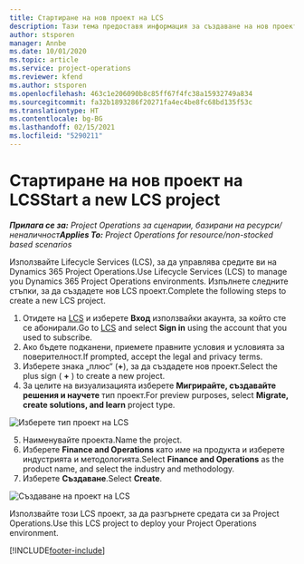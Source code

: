 ```yaml
---
title: Стартиране на нов проект на LCS
description: Тази тема предоставя информация за създаване на нов проект в LCS за вашата среда в Project Operations.
author: stsporen
manager: Annbe
ms.date: 10/01/2020
ms.topic: article
ms.service: project-operations
ms.reviewer: kfend
ms.author: stsporen
ms.openlocfilehash: 463c1e206090b8c85ff67f4fc38a15932749a834
ms.sourcegitcommit: fa32b1893286f20271fa4ec4be8fc68bd135f53c
ms.translationtype: HT
ms.contentlocale: bg-BG
ms.lasthandoff: 02/15/2021
ms.locfileid: "5290211"
---
```

# <a name="start-a-new-lcs-project"></a><span data-ttu-id="0fc7d-103">Стартиране на нов проект на LCS</span><span class="sxs-lookup"><span data-stu-id="0fc7d-103">Start a new LCS project</span></span>

<span data-ttu-id="0fc7d-104">_**Прилага се за:** Project Operations за сценарии, базирани на ресурси/неналичност_</span><span class="sxs-lookup"><span data-stu-id="0fc7d-104">_**Applies To:** Project Operations for resource/non-stocked based scenarios_</span></span>

<span data-ttu-id="0fc7d-105">Използвайте Lifecycle Services (LCS), за да управлява средите ви на Dynamics 365 Project Operations.</span><span class="sxs-lookup"><span data-stu-id="0fc7d-105">Use Lifecycle Services (LCS) to manage you Dynamics 365 Project Operations environments.</span></span> <span data-ttu-id="0fc7d-106">Изпълнете следните стъпки, за да създадете нов LCS проект.</span><span class="sxs-lookup"><span data-stu-id="0fc7d-106">Complete the following steps to create a new LCS project.</span></span>

1. <span data-ttu-id="0fc7d-107">Отидете на [LCS](https://lcs.dynamics.com/Logon/Index) и изберете **Вход** използвайки акаунта, за който сте се абонирали.</span><span class="sxs-lookup"><span data-stu-id="0fc7d-107">Go to [LCS](https://lcs.dynamics.com/Logon/Index) and select **Sign in** using the account that you used to subscribe.</span></span>
2. <span data-ttu-id="0fc7d-108">Ако бъдете подканени, приемете правните условия и условията за поверителност.</span><span class="sxs-lookup"><span data-stu-id="0fc7d-108">If prompted, accept the legal and privacy terms.</span></span>
3. <span data-ttu-id="0fc7d-109">Изберете знака „плюс“ (**+**), за да създадете нов проект.</span><span class="sxs-lookup"><span data-stu-id="0fc7d-109">Select the plus sign ( **+** ) to create a new project.</span></span>
4. <span data-ttu-id="0fc7d-110">За целите на визуализацията изберете **Мигрирайте, създавайте решения и научете** тип проект.</span><span class="sxs-lookup"><span data-stu-id="0fc7d-110">For preview purposes, select **Migrate, create solutions, and learn** project type.</span></span>

  ![Изберете тип проект на LCS](./media/create-lcs-1.png)

5. <span data-ttu-id="0fc7d-112">Наименувайте проекта.</span><span class="sxs-lookup"><span data-stu-id="0fc7d-112">Name the project.</span></span> 
6. <span data-ttu-id="0fc7d-113">Изберете **Finance and Operations** като име на продукта и изберете индустрията и методологията.</span><span class="sxs-lookup"><span data-stu-id="0fc7d-113">Select **Finance and Operations** as the product name, and select the industry and methodology.</span></span> 
7. <span data-ttu-id="0fc7d-114">Изберете **Създаване**.</span><span class="sxs-lookup"><span data-stu-id="0fc7d-114">Select **Create**.</span></span>

![Създаване на проект на LCS](./media/create-lcs-2.png)

<span data-ttu-id="0fc7d-116">Използвайте този LCS проект, за да разгърнете средата си за Project Operations.</span><span class="sxs-lookup"><span data-stu-id="0fc7d-116">Use this LCS project to deploy your Project Operations environment.</span></span>



[!INCLUDE[footer-include](../includes/footer-banner.md)]